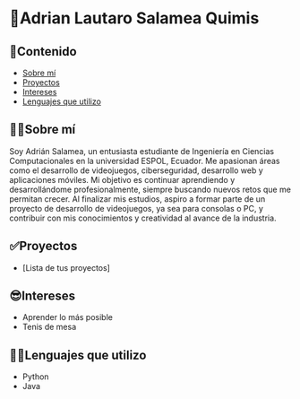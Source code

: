 # 👋Adrian Lautaro Salamea Quimis
## 💎Contenido
* [Sobre mí](#sobre-mí)
* [Proyectos](#proyectos)
* [Intereses](#intereses)
* [Lenguajes que utilizo](#Lenguajes-que-utilizo)
## 🧑‍💼Sobre mí
Soy Adrián Salamea, un entusiasta estudiante de Ingeniería en Ciencias Computacionales en la universidad ESPOL, Ecuador. Me apasionan áreas como el desarrollo de videojuegos, ciberseguridad, desarrollo web y aplicaciones móviles. Mi objetivo es continuar aprendiendo y desarrollándome profesionalmente, siempre buscando nuevos retos que me permitan crecer. Al finalizar mis estudios, aspiro a formar parte de un proyecto de desarrollo de videojuegos, ya sea para consolas o PC, y contribuir con mis conocimientos y creatividad al avance de la industria.
## ✅Proyectos
* [Lista de tus proyectos]
## 😎Intereses
* Aprender lo más posible
* Tenis de mesa
## 🧑‍💻Lenguajes que utilizo
* Python
* Java

